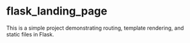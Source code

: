 # flask_landing_page
This is a simple project demonstrating routing, template rendering, and static files in Flask.
